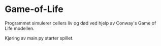 # Game-of-Life
Programmet simulerer cellers liv og død ved hjelp av Conway's Game of Life modellen.

Kjøring av main.py starter spillet.
